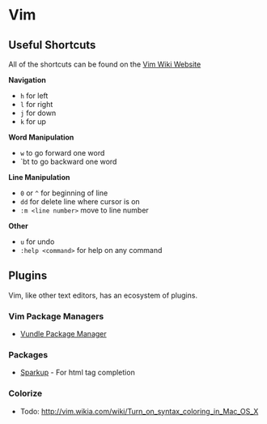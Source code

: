 # Vim

## Useful Shortcuts

All of the shortcuts can be found on the [Vim Wiki Website](http://vim.wikia.com/wiki/Vim_Tips_Wiki)

**Navigation**

* `h` for left
* `l` for right
* `j` for down
* `k` for up

**Word Manipulation**

* `w` to go forward one word
* `bt to go backward one word

**Line Manipulation**

* `0` or `^` for beginning of line
* `dd` for delete line where cursor is on
* `:m <line number>` move to line number

**Other**

* `u` for undo
* `:help <command>` for help on any command

## Plugins

Vim, like other text editors, has an ecosystem of plugins. 

### Vim Package Managers
- [Vundle Package Manager](https://github.com/VundleVim/Vundle.vim)

### Packages

- [Sparkup](https://github.com/rstacruz/sparkup) - For html tag completion

### Colorize

- Todo: http://vim.wikia.com/wiki/Turn_on_syntax_coloring_in_Mac_OS_X

